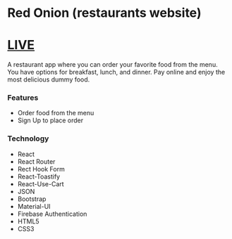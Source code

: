 # Red Onion (restaurants website)
# [LIVE](https://nifty-jang-a8e666.netlify.app/)

A restaurant app where you can order your favorite food from the menu. You have options for breakfast, lunch, and dinner. Pay online and enjoy the most delicious dummy food.

### Features
- Order food from the menu
- Sign Up to place order

### Technology
- React
- React Router
- Rect Hook Form
- React-Toastify
- React-Use-Cart
- JSON
- Bootstrap
- Material-UI
- Firebase Authentication
- HTML5
- CSS3
